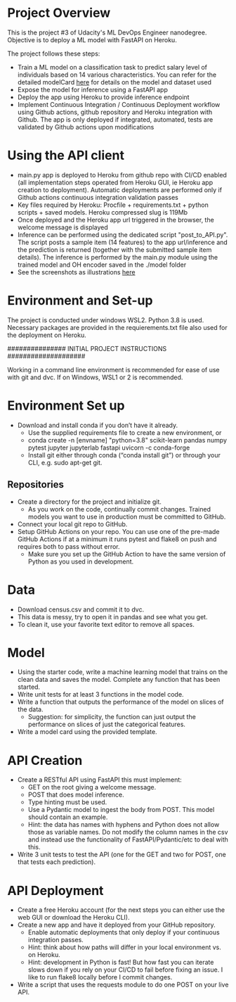 # Project Overview
This is the project #3 of Udacity's ML DevOps Engineer nanodegree. Objective is to deploy a ML model with FastAPI on Heroku.


The project follows these steps:
- Train a ML model on a classification task to predict salary level of individuals based on 14 various characteristics. You can refer for the detailed modelCard [here](https://github.com/LaurentVeyssier/nd0821-c3-Deploying-a-Machine-Learning-Model-with-FastAPI/blob/master/model_card_template.md) for details on the model and dataset used
- Expose the model for inference using a FastAPI app
- Deploy the app using Heroku to provide inference endpoint
- Implement Continuous Integration / Continuous Deployment workflow using Github actions, github repository and Heroku integration with Github. The app is only deployed if integrated, automated, tests are validated by Github actions upon modifications

# Using the API client
* main.py app is deployed to Heroku from github repo with CI/CD enabled (all implementation steps operated from Heroku GUI, ie Heroku app creation to deployment). Automatic deployments are performed only if Github actions continuous integration validation passes
* Key files required by Heroku: Procfile + requirements.txt + python scripts + saved models. Heroku compressed slug is 119Mb
* Once deployed and the Heroku app url triggered in the browser, the welcome message is displayed
* Inference can be performed using the dedicated script "post_to_API.py". The script posts a sample item (14 features) to the app url/inference and the prediction is returned (together with the submitted sample item details). The inference is performed by the main.py module using the trained model and OH encoder saved in the ./model folder
* See the screenshots as illustrations [here](https://github.com/LaurentVeyssier/nd0821-c3-Deploying-a-Machine-Learning-Model-with-FastAPI/tree/master/screenshots)
 
 
 # Environment and Set-up                                            
 The project is conducted under windows WSL2. Python 3.8 is used. Necessary packages are provided in the requierements.txt file also used for the deployment on Heroku.
                                     
 
                                        
 
############### INITIAL PROJECT INSTRUCTIONS ####################

Working in a command line environment is recommended for ease of use with git and dvc. If on Windows, WSL1 or 2 is recommended.

# Environment Set up
* Download and install conda if you don’t have it already.
    * Use the supplied requirements file to create a new environment, or
    * conda create -n [envname] "python=3.8" scikit-learn pandas numpy pytest jupyter jupyterlab fastapi uvicorn -c conda-forge
    * Install git either through conda (“conda install git”) or through your CLI, e.g. sudo apt-get git.

## Repositories
* Create a directory for the project and initialize git.
    * As you work on the code, continually commit changes. Trained models you want to use in production must be committed to GitHub.
* Connect your local git repo to GitHub.
* Setup GitHub Actions on your repo. You can use one of the pre-made GitHub Actions if at a minimum it runs pytest and flake8 on push and requires both to pass without error.
    * Make sure you set up the GitHub Action to have the same version of Python as you used in development.

# Data
* Download census.csv and commit it to dvc.
* This data is messy, try to open it in pandas and see what you get.
* To clean it, use your favorite text editor to remove all spaces.

# Model
* Using the starter code, write a machine learning model that trains on the clean data and saves the model. Complete any function that has been started.
* Write unit tests for at least 3 functions in the model code.
* Write a function that outputs the performance of the model on slices of the data.
    * Suggestion: for simplicity, the function can just output the performance on slices of just the categorical features.
* Write a model card using the provided template.

# API Creation
*  Create a RESTful API using FastAPI this must implement:
    * GET on the root giving a welcome message.
    * POST that does model inference.
    * Type hinting must be used.
    * Use a Pydantic model to ingest the body from POST. This model should contain an example.
   	 * Hint: the data has names with hyphens and Python does not allow those as variable names. Do not modify the column names in the csv and instead use the functionality of FastAPI/Pydantic/etc to deal with this.
* Write 3 unit tests to test the API (one for the GET and two for POST, one that tests each prediction).

# API Deployment
* Create a free Heroku account (for the next steps you can either use the web GUI or download the Heroku CLI).
* Create a new app and have it deployed from your GitHub repository.
    * Enable automatic deployments that only deploy if your continuous integration passes.
    * Hint: think about how paths will differ in your local environment vs. on Heroku.
    * Hint: development in Python is fast! But how fast you can iterate slows down if you rely on your CI/CD to fail before fixing an issue. I like to run flake8 locally before I commit changes.
* Write a script that uses the requests module to do one POST on your live API.
